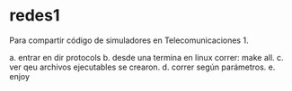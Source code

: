 # redes1
Para compartir código de simuladores en Telecomunicaciones 1.

a. entrar en dir protocols
b. desde una termina en linux correr: make all.
c. ver qeu archivos ejecutables se crearon.
d. correr según parámetros.
e. enjoy
